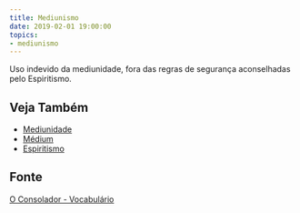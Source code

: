 ```yaml
---
title: Mediunismo
date: 2019-02-01 19:00:00
topics:
- mediunismo
---
```


Uso indevido da mediunidade, fora das regras de segurança aconselhadas pelo
Espiritismo. 

## Veja Também
* [Mediunidade](../mediunidade)
* [Médium](../medium)
* [Espiritismo](/espiritismo)

## Fonte
[O Consolador - Vocabulário](http://www.oconsolador.com.br/linkfixo/vocabulario/principal.html)
